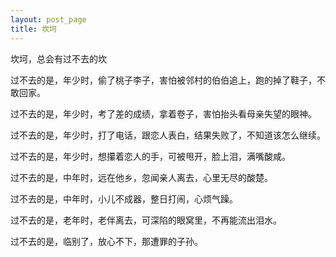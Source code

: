 ```yaml
---
layout: post_page
title: 坎坷  
---
```


坎坷，总会有过不去的坎

过不去的是，年少时，偷了桃子李子，害怕被邻村的伯伯追上，跑的掉了鞋子，不敢回家。

过不去的是，年少时，考了差的成绩，拿着卷子，害怕抬头看母亲失望的眼神。

过不去的是，年少时，打了电话，跟恋人表白，结果失败了，不知道该怎么继续。

过不去的是，年少时，想攥着恋人的手，可被甩开，脸上泪，满嘴酸咸。

过不去的是，中年时，远在他乡，忽闻亲人离去，心里无尽的酸楚。

过不去的是，中年时，小儿不成器，整日打闹，心烦气躁。

过不去的是，老年时，老伴离去，可深陷的眼窝里，不再能流出泪水。

过不去的是，临别了，放心不下，那遭罪的子孙。